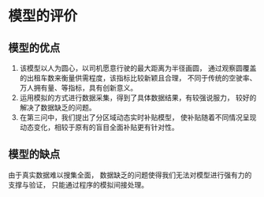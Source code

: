 # 模型的评价

## 模型的优点

1. 该模型以人为圆心，以司机愿意行驶的最大距离为半径画圆，
通过观察圆覆盖的出租车数来衡量供需程度，该指标比较新颖且合理，
不同于传统的空驶率、万人拥有量、等指标，具有创新意义。
2. 运用模拟的方式进行数据采集，得到了具体数据结果，有较强说服力，
较好的解决了数据缺乏的问题。
3. 在第三问中，我们提出了分区域动态实时补贴模型，
使补贴随着不同情况呈现动态变化，相较于原有的盲目全面补贴更有针对性。

## 模型的缺点
由于真实数据难以搜集全面，
数据缺乏的问题使得我们无法对模型进行强有力的支撑与验证，
只能通过程序的模拟间接处理。
